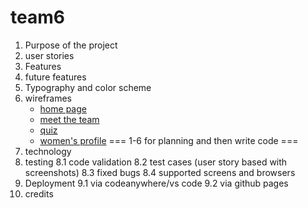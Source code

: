 # team6

1. Purpose of the project
2. user stories
3. Features
4. future features
5. Typography and color scheme
6. wireframes
   - [home page](documentation/wireframes/Home_page.pdf)
   - [meet the team](/documentation/wireframes/Meet_the_tem_page.pdf)
   - [quiz](/documentation/wireframes/Quiz_page.pdf)
   - [women's profile](/documentation/wireframes/Profile_of_women_page.pdf)
=== 1-6 for planning and then write code ===
8. technology
9. testing
   8.1 code validation
   8.2 test cases (user story based with screenshots)
   8.3 fixed bugs
   8.4 supported screens and browsers
10. Deployment
   9.1 via codeanywhere/vs code
   9.2 via github pages
11. credits
